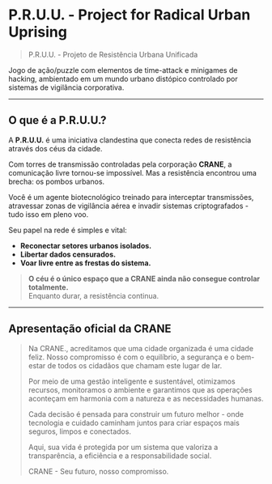 # P.R.U.U. - Project for Radical Urban Uprising
> P.R.U.U. - Projeto de Resistência Urbana Unificada
 
Jogo de ação/puzzle com elementos de time-attack e minigames de hacking, ambientado em um mundo urbano distópico controlado por sistemas de vigilância corporativa.

---

## O que é a P.R.U.U.?

A **P.R.U.U.** é uma iniciativa clandestina que conecta redes de resistência através dos céus da cidade.

Com torres de transmissão controladas pela corporação **CRANE**, a comunicação livre tornou-se impossível. Mas a resistência encontrou uma brecha: os pombos urbanos.

Você é um agente biotecnológico treinado para interceptar transmissões, atravessar zonas de vigilância aérea e invadir sistemas criptografados - tudo isso em pleno voo.

Seu papel na rede é simples e vital:  

- **Reconectar setores urbanos isolados.**  
- **Libertar dados censurados.**  
- **Voar livre entre as frestas do sistema.**

> **O céu é o único espaço que a CRANE ainda não consegue controlar totalmente.**  
> Enquanto durar, a resistência continua.

---

## Apresentação oficial da CRANE

> Na CRANE., acreditamos que uma cidade organizada é uma cidade feliz.
> Nosso compromisso é com o equilíbrio, a segurança e o bem-estar de todos os cidadãos que chamam este lugar de lar.
>
> Por meio de uma gestão inteligente e sustentável, otimizamos recursos, monitoramos o ambiente e garantimos que as operações aconteçam em harmonia com a natureza e as necessidades humanas.
>
> Cada decisão é pensada para construir um futuro melhor - onde tecnologia e cuidado caminham juntos para criar espaços mais seguros, limpos e conectados.
> 
> Aqui, sua vida é protegida por um sistema que valoriza a transparência, a eficiência e a responsabilidade social.
> 
> CRANE - Seu futuro, nosso compromisso.
